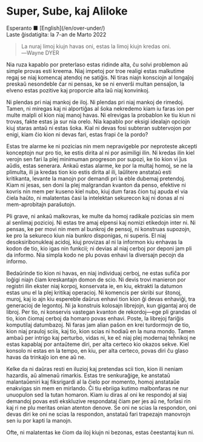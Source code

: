 Super, Sube, kaj Aliloke
========================

<div class="center">Esperanto ■ [English](/en/over-under/)</div>
<div class="center">Laste ĝisdatigita: la 7-an de Marto 2022</div>

>La nuraj limoj kiujn havas oni, estas la limoj kiujn kredas oni.<br>
>―Wayne DYER

Nia ruza kapablo por preterlaso estas ridinde alta, ĉu solvi problemon aŭ simple provas esti kreema.
Niaj impetoj por troe realigi estas malkutime regaj se niaj komencaj atendoj ne satiĝis. Ni tiras
niajn konsciojn al longaĵoj preskaŭ nesondeble ĉar ni pensas, ke se ni enverŝi multan pensaĵon, la
elveno estas pozitive kaj proporcie alta laŭ niaj konvinkoj.

Ni plendas pri niaj mankoj de iloj. Ni plendas pri niaj mankoj de rimedoj. Tamen, ni miregas kaj
ni alportiĝas al ŝoka nekredemo kiam iu faras ion per multe malpli ol kion niaj manoj havas.
Ni elrevigas la probablon ke tiu kiun ni trovas, fakte estas ja sur nia orelo. Nia kapablo por eksigi
idealajn opciojn kiuj staras antaŭ ni estas ŝoka. Kial ni devas fosi subteran subtervojon por enigi,
kiam ĉio kion ni devas fari, estas frapi ĉe la pordo?

Estas tre alarme ke ni pozicias nin mem nepravigeble por neproteste akcepti konceptojn nur pro tio,
ke estis dirita al ni por asimiligi ilin. Ni kredas ilin kiel verojn sen fari la plej minimuman
progreson por supozi, ke tio kion vi ĵus aŭdis, estas senerara. Ankaŭ estas alarme, ke por la multaj
homoj, se ne la plimulta, ili ja kredas tion kio estis dirita al ili, laŭlitere anstataŭ esti
kritikanta, levante la manojn por demandi pri la eble dubemaj pretendoj. Kiam ni jesas, sen doni
la plej malgrandan kvanton da penso, efektive ni kovris nin mem per kuseno kiel nubo, kiuj dum faras
ĉion tuj apuda el via ĉiela haŭto, ni malatentas ĉasi la intelektan sekurecon kaj ni donas al ni
mem-aprobitajn paraŝutojn.

Pli grave, ni ankaŭ malkovras, ke multe da homoj radikale pozicias sin mem al senlimaj pozicioj. Ni
estas tre amaj elpensi kaj nomizi etikedojn inter ni. Ni pensas, ke per movi nin mem al bunkroj de
pensoj, ni konstruas supozojn, ke pro la sekureco kiun nia bunkro disponigas, ni superis. El niaj
desoksiribonukleaj acidoj, kiuj provizas al ni la informon kiu enhavas la kodon de tio, kio igas nin
funkcii; ni devias al niaj cerboj por deponi jam pli da informo. Nia simpla kodo ne plu povas enhavi
la diversajn pecojn da informo.

Bedaŭrinde tio kion ni havas, en niaj individuaj cerboj, ne estas sufiĉa por loĝigi niajn ĉiam
kreskantajn domon de scio. Ni devis trovi manieron por registri ilin ekster niaj korpoj, konservata
ie, en kiu, ektrakti la datumon estas unu el la plej kritikaj operacioj. Ni komencis per skribi sur
ŝtonoj, muroj, kaj io ajn kiu espereble daŭrus enhavi tion kion ĝi devas enhaviĝi, tra generacioj de
legontoj. Ni ja konstruis kolosajn librejojn, kun gigantaj aroj de libroj. Per tio, ni konservis
vastegan kvanton de rekordoj—ege pli grandas ol tio, kion ĉiomaj cerboj da homaro povas enhavi.
Poste, la librejoj fariĝis komputilaj datumbazoj. Ni faras jam alian paŝon en krei turdormojn de
tio, kion niaj prauloj sciis, kaj tio, kion scias ni hodiaŭ en la nuna mondo. Tamen ambaŭ per
intrigo kaj perturbo, vidas ni, ke eĉ niaj plej modernaj teĥnikoj ne estas kapablaj por antaŭteme
diri, per alta certeco kio okazos sekve. Kiel konsolo ni estas en la tempo, en kiu, per alta
certeco, povas diri ĉu glaso havas da trinkaĵo ion ene aŭ ne.

Kelke da ni daŭras resti en iluzioj kaj pretendas scii tion, kion ili neniam hazardis, aŭ almenaŭ
rimarkis. Estas tre senkuraĝige, ke anstataŭ malantaŭeniri kaj fiksrigardi al la ĉielo por momento,
homoj anstataŭe enakvigas sin mem en mirlando. Ĉi tiu ebriiga kutimo malbonfaras ne nur unuopulon
sed la tutan homaron. Kiam iu diras al oni ke respondoj al siaj demandoj povas esti ekskluzive
respondataj ĉiam per jes aŭ ne, forlasi rin kaj ri ne plu meritas onian atenton denove. Se oni ne
scias la respondon, oni devas diri ke oni ne scias la respondon, anstataŭ fari trapezajn manovrojn
sen iu por kapti la manojn.

Ofte, ni malatentas ke ĉiom da iloj kiujn ni bezonas, estas ĉeestantaj kun ni.
